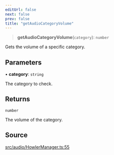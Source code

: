 ```yaml
---
editUrl: false
next: false
prev: false
title: "getAudioCategoryVolume"
---
```


> **getAudioCategoryVolume**(`category`): `number`

Gets the volume of a specific category.

## Parameters

• **category**: `string`

The category to check.

## Returns

`number`

The volume of the category.

## Source

[src/audio/HowlerManager.ts:55](https://github.com/relishinc/dill-pixel/blob/543438455c9a47928084300159416186c2aa1095/src/audio/HowlerManager.ts#L55)
